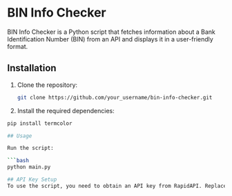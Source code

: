 # BIN Info Checker

BIN Info Checker is a Python script that fetches information about a Bank Identification Number (BIN) from an API and displays it in a user-friendly format.

## Installation

1. Clone the repository:
   ```bash
   git clone https://github.com/your_username/bin-info-checker.git

2. Install the required dependencies:
  ```bash
  pip install termcolor

## Usage

Run the script:

  ```bash
  python main.py

## API Key Setup
To use the script, you need to obtain an API key from RapidAPI. Replace the API_KEY variable in the script with your API key.
